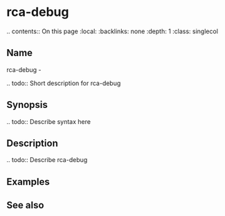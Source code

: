 

# rca-debug

.. contents:: On this page
    :local:
    :backlinks: none
    :depth: 1
    :class: singlecol

Name
----
rca-debug - 

.. todo::
    Short description for rca-debug

Synopsis
--------
.. todo::
   Describe syntax here

Description
-----------
.. todo::
    Describe rca-debug

Examples
--------

See also
--------

